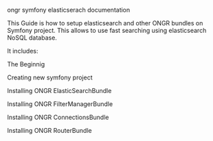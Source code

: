 ongr symfony elasticserach documentation

This Guide is how to setup elasticsearch and other ONGR bundles on Symfony project. 
This allows to use fast searching using elasticsearch NoSQL database. 

It includes:

The Beginnig


Creating new symfony project


Installing ONGR ElasticSearchBundle


Installing ONGR FilterManagerBundle


Installing ONGR ConnectionsBundle


Installing ONGR RouterBundle




